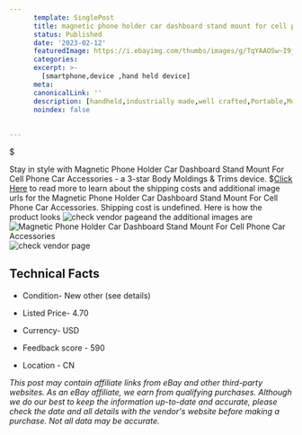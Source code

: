 ```yaml
---
      template: SinglePost
      title: magnetic phone holder car dashboard stand mount for cell phone car accessories
      status: Published
      date: '2023-02-12'
      featuredImage: https://i.ebayimg.com/thumbs/images/g/TqYAAOSw~I9jM9b4/s-l225.jpg
      categories: 
      excerpt: >-
        [smartphone,device ,hand held device]
      meta:
      canonicalLink: ''
      description: [handheld,industrially made,well crafted,Portable,Mobile,Compact,Convenient,Lightweight,Maneuverable,Man-portable,Miniature,Carriable,Hand-held,Light,Holdable,Transportable,Mobile device,Pocket-sized,On-the-go,Wireless,Cordless,Compact size,Convenient size, smartphone,device ,hand held device]
      noindex: false
      
        
---
```

$

Stay in style with Magnetic Phone Holder Car Dashboard Stand Mount For Cell Phone Car Accessories - a 3-star Body Moldings & Trims device.
$[Click Here](https://www.ebay.com/itm/144740416609?fits=Make%3AMercury&hash=item21b3337c61%3Ag%3ATqYAAOSw%7EI9jM9b4&mkevt=1&mkcid=1&mkrid=711-53200-19255-0&campid=%253CePNCampaignId%253E&customid=%253CreferenceId%253E&toolid=10049) to read more to learn about the shipping costs and additional image urls for the Magnetic Phone Holder Car Dashboard Stand Mount For Cell Phone Car Accessories. Shipping cost is undefined. Here is how the product looks ![check vendor page](https://i.ebayimg.com/thumbs/images/g/TqYAAOSw~I9jM9b4/s-l225.jpg)and the additional images are![Magnetic Phone Holder Car Dashboard Stand Mount For Cell Phone Car Accessories](https://i.ebayimg.com/images/g/TqYAAOSw~I9jM9b4/s-l960.jpg)![check vendor page](https://origin-galleryplus.ebayimg.com/ws/web/144740416609_2_0_1/225x225.jpg,https://origin-galleryplus.ebayimg.com/ws/web/144740416609_3_0_1/225x225.jpg,https://origin-galleryplus.ebayimg.com/ws/web/144740416609_4_0_1/225x225.jpg,https://origin-galleryplus.ebayimg.com/ws/web/144740416609_5_0_1/225x225.jpg,https://origin-galleryplus.ebayimg.com/ws/web/144740416609_6_0_1/225x225.jpg,https://origin-galleryplus.ebayimg.com/ws/web/144740416609_7_0_1/225x225.jpg,https://origin-galleryplus.ebayimg.com/ws/web/144740416609_8_0_1/225x225.jpg,https://origin-galleryplus.ebayimg.com/ws/web/144740416609_9_0_1/225x225.jpg,https://origin-galleryplus.ebayimg.com/ws/web/144740416609_10_0_1/225x225.jpg,https://origin-galleryplus.ebayimg.com/ws/web/144740416609_11_0_1/225x225.jpg,https://origin-galleryplus.ebayimg.com/ws/web/144740416609_12_0_1/225x225.jpg)



 ## Technical Facts 



     
      

 - Condition- New other (see details) 


      

 - Listed Price- 4.70 


      

 - Currency- USD 


      

 - Feedback score - 590 


      

 - Location - CN 


      
      

 *_This post may contain affiliate links from eBay and other third-party websites. As an eBay affiliate, we earn from qualifying purchases. Although we do our best to keep the information up-to-date and accurate, please check the date and all details with the vendor's website before making a purchase. Not all data may be accurate._*






